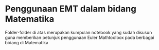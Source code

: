 # Penggunaan EMT dalam bidang Matematika

Folder-folder di atas merupakan kumpulan notebook yang sudah disusun guna memberikan petunjuk penggunaan Euler Mathtoolbox pada berbagai bidang di Matematika

